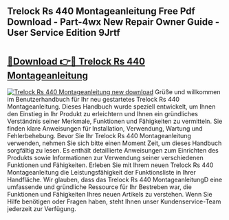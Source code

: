 ## Trelock Rs 440 Montageanleitung Free Pdf Download - Part-4wx New Repair Owner Guide - User Service Edition 9Jrtf

# <h2><a href="http://df8b2it.blite.top/?on=Trelock+Rs+440+Montageanleitung">🔗Download 👉🔴 Trelock Rs 440 Montageanleitung</a></h2>

[![Trelock Rs 440 Montageanleitung new download](https://i.imgur.com/lujVjoI.png)](http://df8b2it.blite.top/?on=Trelock+Rs+440+Montageanleitung)
Grüße und willkommen im Benutzerhandbuch für Ihr neu gestartetes Trelock Rs 440 Montageanleitung. Dieses Handbuch wurde speziell entwickelt, um Ihnen den Einstieg in Ihr Produkt zu erleichtern und Ihnen ein gründliches Verständnis seiner Merkmale, Funktionen und Fähigkeiten zu vermitteln. Sie finden klare Anweisungen für Installation, Verwendung, Wartung und Fehlerbehebung. Bevor Sie Ihr Trelock Rs 440 Montageanleitung verwenden, nehmen Sie sich bitte einen Moment Zeit, um dieses Handbuch sorgfältig zu lesen. Es enthält detaillierte Anweisungen zum Einrichten des Produkts sowie Informationen zur Verwendung seiner verschiedenen Funktionen und Fähigkeiten. Erleben Sie mit Ihrem neuen Trelock Rs 440 Montageanleitung die Leistungsfähigkeit der Funktionsliste in Ihrer Handfläche. Wir glauben, dass das Trelock Rs 440 MontageanleitungD eine umfassende und gründliche Ressource für Ihr Bestreben war, die Funktionen und Fähigkeiten Ihres neuen Artikels zu verstehen. Wenn Sie Hilfe benötigen oder Fragen haben, steht Ihnen unser Kundenservice-Team jederzeit zur Verfügung.
